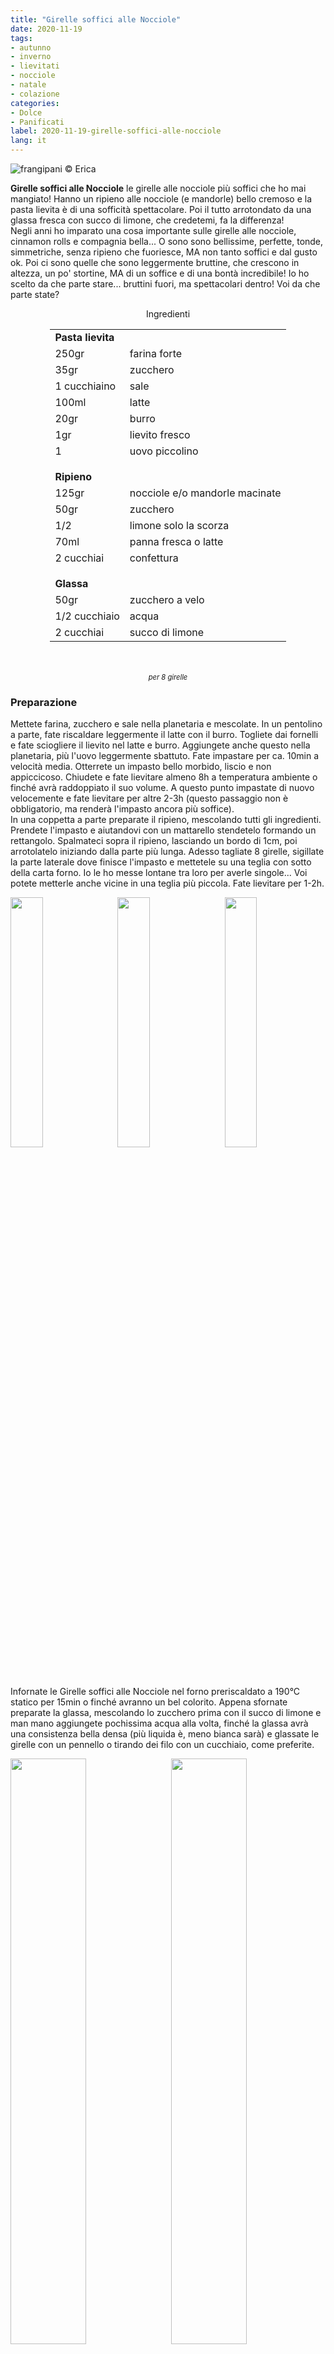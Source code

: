 ```yaml
---
title: "Girelle soffici alle Nocciole"
date: 2020-11-19
tags:
- autunno
- inverno
- lievitati
- nocciole
- natale
- colazione
categories:
- Dolce
- Panificati
label: 2020-11-19-girelle-soffici-alle-nocciole
lang: it 
---
```

![](../2020-11-19-girelle-soffici-alle-nocciole/header.jpeg "frangipani © Erica")

**Girelle soffici alle Nocciole** le girelle alle nocciole più soffici che ho mai mangiato! Hanno un ripieno alle nocciole (e mandorle) bello cremoso e la pasta lievita è di una sofficità spettacolare. Poi il tutto arrotondato da una glassa fresca con succo di limone, che credetemi, fa la differenza!
<br />
Negli anni ho imparato una cosa importante sulle girelle alle nocciole, cinnamon rolls e compagnia bella... O sono sono bellissime, perfette, tonde, simmetriche, senza ripieno che fuoriesce, MA non tanto soffici e dal gusto ok. Poi ci sono quelle che sono leggermente bruttine, che crescono in altezza, un po' stortine, MA di un soffice e di una bontà incredibile! Io ho scelto da che parte stare... bruttini fuori, ma spettacolari dentro! Voi da che parte state?

<div id="wrapper" style="text-align: center">
  <div id="yourdiv" style="display: inline-block;">
    <div class="ingredients" itemscope itemtype="http://schema.org/Recipe">
      <span itemprop="name" style="display:none;">Girelle soffici alle Nocciole</span>
      <span itemprop="recipeCategory" style="display:none;">Dolce</span>
      <img itemprop="image" style="display:none;" class="ignore-gallery-item" src="../2020-11-19-girelle-soffici-alle-nocciole/header.jpeg"/>
      <span itemprop="author" style="display:none;">Erica Raiano</span>
      <span itemprop="description" style="display:none;">Girelle soffici alle Nocciole le girelle alle nocciole più soffici che ho mai mangiato! Hanno un ripieno alle nocciole (e mandorle) bello cremoso e la pasta lievita è di una sofficità spettacolare.</span>
      <div class="ingredients-title">Ingredienti</div>
      <table>
        <tbody>
          <tr>
            <td colspan="2"><b>Pasta lievita</b></td>
          </tr>      
          <tr itemprop="recipeIngredient">        
            <td>250gr</td>
            <td>farina forte</td>
          </tr>
          <tr itemprop="recipeIngredient">
            <td>35gr</td>
            <td>zucchero</td>
          </tr>
          <tr itemprop="recipeIngredient">
            <td>1 cucchiaino</td>
            <td>sale</td>
          </tr>
          <tr itemprop="recipeIngredient">
            <td>100ml</td>
            <td>latte</td>
          </tr>      
          <tr itemprop="recipeIngredient">
            <td>20gr</td>
            <td>burro</td>
          </tr>
          <tr itemprop="recipeIngredient"> 
            <td>1gr</td>
            <td>lievito fresco</td>
          </tr>
          <tr itemprop="recipeIngredient">
            <td>1</td>
            <td>uovo piccolino</td>
          </tr>
          <tr style="height: 15px;"></tr>
          <tr>
            <td colspan="2"><b>Ripieno</b></td>
          </tr>
          <tr itemprop="recipeIngredient">
            <td>125gr</td>
            <td>nocciole e/o mandorle macinate</td>
          </tr>
          <tr itemprop="recipeIngredient">      
            <td>50gr</td>
            <td>zucchero</td>
          </tr>
          <tr itemprop="recipeIngredient">
            <td>1/2</td>
            <td>limone solo la scorza</td>
          </tr>
          <tr itemprop="recipeIngredient">
            <td>70ml</td>
            <td>panna fresca o latte</td>
          </tr>
          <tr itemprop="recipeIngredient">
            <td>2 cucchiai</td>
            <td>confettura</td>
          </tr>
          <tr style="height: 15px;"></tr>
          <tr>          
            <td colspan="2"><b>Glassa</b></td>
          </tr>
          <tr itemprop="recipeIngredient">
            <td>50gr</td>
            <td>zucchero a velo</td>
          </tr>
          <tr itemprop="recipeIngredient">
            <td>1/2 cucchiaio</td>
            <td>acqua</td>
          </tr>
          <tr itemprop="recipeIngredient">
            <td>2 cucchiai</td>
            <td>succo di limone</td>
          </tr>
        </tbody>
      </table>
      <br></br>
      <i class="pull-right" style="font-size: 80%;" itemprop="recipeYield">per 8 girelle</i>
    </div>
  </div>
</div>


<h3>
  <font color="grey">
    <i class="fa-solid fa-gears"></i>
  </font> Preparazione
</h3>

Mettete farina, zucchero e sale nella planetaria e mescolate. In un pentolino a parte, fate riscaldare leggermente il latte con il burro. Togliete dai fornelli e fate sciogliere il lievito nel latte e burro. Aggiungete anche questo nella planetaria, più l'uovo leggermente sbattuto. Fate impastare per ca. 10min a velocità media. Otterrete un impasto bello morbido, liscio e non appiccicoso. Chiudete e fate lievitare almeno 8h a temperatura ambiente o finché avrà raddoppiato il suo volume. A questo punto impastate di nuovo velocemente e fate lievitare per altre 2-3h (questo passaggio non è obbligatorio, ma renderà l'impasto ancora più soffice).
<br />
In una coppetta a parte preparate il ripieno, mescolando tutti gli ingredienti.
<br />
Prendete l'impasto e aiutandovi con un mattarello stendetelo formando un rettangolo. Spalmateci sopra il ripieno, lasciando un bordo di 1cm, poi arrotolatelo iniziando dalla parte più lunga. Adesso tagliate 8 girelle, sigillate la parte laterale dove finisce l'impasto e mettetele su una teglia con sotto della carta forno. Io le ho messe lontane tra loro per averle singole... Voi potete metterle anche vicine in una teglia più piccola. Fate lievitare per 1-2h.
<p>
  <div style="width: 100%; margin-bottom: 0">
    <img style="float: left; width: 32%; margin-right: 1%;" src="../2020-11-19-girelle-soffici-alle-nocciole/rettangolo.jpeg" alt="" title="frangipani © Erica" />
    <img style="float: left; width: 32%; margin-right: 1%; margin-left: 1%;" src="../2020-11-19-girelle-soffici-alle-nocciole/rotolo.jpeg" alt="" title="frangipani © Erica" />
    <img style="float: left; width: 32%; margin-left: 1%;" src="../2020-11-19-girelle-soffici-alle-nocciole/teglia.jpeg" alt="" title="frangipani © Erica" />
    <div style="clear: both"></div>
  </div>
</p>

Infornate le Girelle soffici alle Nocciole nel forno preriscaldato a 190°C statico per 15min o finché avranno un bel colorito. Appena sfornate preparate la glassa, mescolando lo zucchero prima con il succo di limone e man mano aggiungete pochissima acqua alla volta, finché la glassa avrà una consistenza bella densa (più liquida è, meno bianca sarà) e glassate le girelle con un pennello o tirando dei filo con un cucchiaio, come preferite.
<p>
  <div style="width: 100%; margin-bottom: 0">
    <img style="float: left; width: 49%; margin-right: 1%" src="../2020-11-19-girelle-soffici-alle-nocciole/risultato1.jpeg" alt="" title="frangipani © Erica" />
    <img style="float: left; width: 49%; margin-left: 1%" src="../2020-11-19-girelle-soffici-alle-nocciole/risultato2.jpeg" alt="" title="frangipani © Erica" />
    <div style="clear: both"></div>
  </div>
</p>

![](../2020-11-19-girelle-soffici-alle-nocciole/risultato3.jpeg "frangipani © Erica")

<p>
  <div style="width: 100%; margin-bottom: 0">
    <img style="float: left; width: 49%; margin-right: 1%" src="../2020-11-19-girelle-soffici-alle-nocciole/risultato4.jpeg" alt="" title="frangipani © Erica" />
    <img style="float: left; width: 49%; margin-left: 1%" src="../2020-11-19-girelle-soffici-alle-nocciole/risultato5.jpeg" alt="" title="frangipani © Erica" />
    <div style="clear: both"></div>
  </div>
</p>

![](../2020-11-19-girelle-soffici-alle-nocciole/risultato6.jpeg "frangipani © Erica")

<p>
  <div style="width: 100%; margin-bottom: 0">
    <img style="float: left; width: 49%; margin-right: 1%" src="../2020-11-19-girelle-soffici-alle-nocciole/risultato7.jpeg" alt="" title="frangipani © Erica" />
    <img style="float: left; width: 49%; margin-left: 1%" src="../2020-11-19-girelle-soffici-alle-nocciole/risultato8.jpeg" alt="" title="frangipani © Erica" />
    <div style="clear: both"></div>
  </div>
</p>

![](../2020-11-19-girelle-soffici-alle-nocciole/risultato9.jpeg "frangipani © Erica")

<h4>Buon appetito
  <font color="red">
    <i class="fa-regular fa-face-smile"></i>
  </font>
</h4>